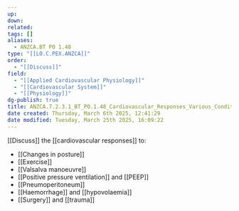 ```yaml
---
up: 
down: 
related: 
tags: []
aliases:
  - ANZCA.BT PO 1.48
type: "[[LO.C.PEX.ANZCA]]"
order:
  - "[[Discuss]]"
field:
  - "[[Applied Cardiovascular Physiology]]"
  - "[[Cardiovascular System]]"
  - "[[Physiology]]"
dg-publish: true
title: ANZCA.7.2.3.1_BT_PO.1.48_Cardiovascular_Responses_Various_Conditions
date created: Thursday, March 6th 2025, 12:41:29
date modified: Tuesday, March 25th 2025, 16:09:22
---
```


[[Discuss]] the [[cardiovascular responses]] to:

* [[Changes in posture]]
* [[Exercise]]
* [[Valsalva manoeuvre]]
* [[Positive pressure ventilation]] and [[PEEP]]
* [[Pneumoperitoneum]]
* [[Haemorrhage]] and [[hypovolaemia]]
* [[Surgery]] and [[trauma]]
